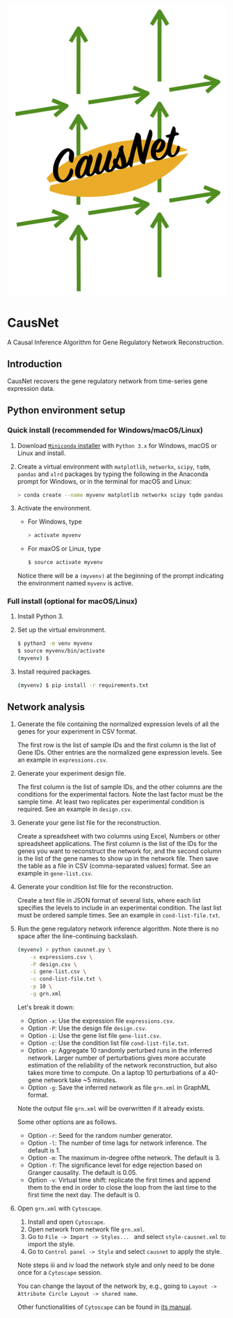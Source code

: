 ![CausNet](/logo/causnet-144ppi.png)
# CausNet
A Causal Inference Algorithm for Gene Regulatory Network Reconstruction.

## Introduction
CausNet recovers the gene regulatory network from time-series gene expression data.

## Python environment setup
### Quick install (recommended for Windows/macOS/Linux)
1. Download [`Miniconda` installer](https://conda.io/miniconda.html) with `Python 3.x` for Windows, macOS or Linux and install.

1. Create a virtual environment with `matplotlib`, `networkx`, `scipy`, `tqdm`, `pandas` and `xlrd` packages by typing the following in the Anaconda prompt for Windows, or in the terminal for macOS and Linux:
    ```sh
    > conda create --name myvenv matplotlib networkx scipy tqdm pandas xlrd
    ```

1. Activate the environment.
    * For Windows, type
        ```sh
        > activate myvenv
        ```
    * For maxOS or Linux, type
        ```sh
        $ source activate myvenv
        ```
    Notice there will be a `(myvenv)` at the beginning of the prompt indicating the environment named `myvenv` is active.

### Full install (optional for macOS/Linux)
1. Install Python 3.

1. Set up the virtual environment.
    ```sh
    $ python3 -m venv myvenv
    $ source myvenv/bin/activate
    (myvenv) $
    ```

1. Install required packages.
    ```sh
    (myvenv) $ pip install -r requirements.txt
    ```

## Network analysis
1. Generate the file containing the normalized expression levels of all the genes for your experiment in CSV format.

    The first row is the list of sample IDs and the first column is the list of Gene IDs.  Other entries are the normalized gene expression levels.  See an example in `expressions.csv`.

1. Generate your experiment design file.

    The first column is the list of sample IDs, and the other columns are the conditions for the experimental factors.  Note the last factor must be the sample time.  At least two replicates per experimental condition is required.  See an example in `design.csv`.

1. Generate your gene list file for the reconstruction.

    Create a spreadsheet with two columns using Excel, Numbers or other spreadsheet applications.  The first column is the list of the IDs for the genes you want to reconstruct the network for, and the second column is the list of the gene names to show up in the network file.  Then save the table as a file in CSV (comma-separated values) format.  See an example in `gene-list.csv`.

1. Generate your condition list file for the reconstruction.

    Create a text file in JSON format of several lists, where each list specifies the levels to include in an experimental condition.  The last list must be ordered sample times.  See an example in `cond-list-file.txt`.

1. Run the gene regulatory network inference algorithm.  Note there is no space after the line-continuing backslash.
    ```sh
    (myvenv) > python causnet.py \
        -x expressions.csv \
        -P design.csv \
        -i gene-list.csv \
        -c cond-list-file.txt \
        -p 10 \
        -g grn.xml
    ```
    Let's break it down:
    * Option `-x`: Use the expression file `expressions.csv`.
    * Option `-P`: Use the design file `design.csv`.
    * Option `-i`: Use the gene list file `gene-list.csv`.
    * Option `-c`: Use the condition list file `cond-list-file.txt`.
    * Option `-p`: Aggregate 10 randomly perturbed runs in the inferred network.  Larger number of perturbations gives more accurate estimation of the reliability of the network reconstruction, but also takes more time to compute. On a laptop 10 perturbations of a 40-gene network take ~5 minutes.
    * Option `-g`: Save the inferred network as file `grn.xml` in GraphML format.
    
    Note the output file `grn.xml` will be overwritten if it already exists.
    
    Some other options are as follows.
    * Option `-r`: Seed for the random number generator.
    * Option `-l`: The number of time lags for network inference. The default is 1.
    * Option `-m`: The maximum in-degree ofthe network. The default is 3.
    * Option `-f`: The significance level for edge rejection based on Granger causality. The default is 0.05.
    * Option `-v`: Virtual time shift: replicate the first times and append them to the end in order to close the loop from the last time to the first time the next day.  The default is 0.

1. Open `grn.xml` with `Cytoscape`.
    1. Install and open `Cytoscape`.
    1. Open network from network file `grn.xml`.
    1. Go to `File -> Import -> Styles... ` and select `style-causnet.xml` to import the style.
    1. Go to `Control panel -> Style` and select `causnet` to apply the style.
    
    Note steps iii and iv load the network style and only need to be done once for a `Cytoscape` session.

    You can change the layout of the network by, e.g., going to `Layout -> Attribute Circle Layout -> shared name`.
    
    Other functionalities of `Cytoscape` can be found in [its manual](http://manual.cytoscape.org/en/stable/).
